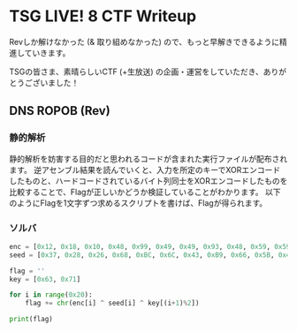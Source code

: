 # TSG LIVE! 8 CTF Writeup

Revしか解けなかった (& 取り組めなかった) ので、もっと早解きできるように精進していきます。

TSGの皆さま、素晴らしいCTF (+生放送) の企画・運営をしていただき、ありがとうございました！

## DNS ROPOB (Rev)

### 静的解析

静的解析を妨害する目的だと思われるコードが含まれた実行ファイルが配布されます。
逆アセンブル結果を読んでいくと、入力を所定のキーでXORエンコードしたものと、ハードコードされているバイト列同士をXORエンコードしたものを比較することで、Flagが正しいかどうか検証していることがわかります。
以下のようにFlagを1文字ずつ求めるスクリプトを書けば、Flagが得られます。

### ソルバ

```python
enc = [0x12, 0x18, 0x10, 0x48, 0x99, 0x49, 0x49, 0x93, 0x48, 0x59, 0x59, 0xF3, 0xA8, 0xE8, 0x49, 0xD4, 0xC6, 0xB5, 0x68, 0x0A, 0x8C, 0x85, 0x96, 0xE7, 0xF8, 0x69, 0x57, 0x43, 0xA3, 0x76, 0x8D, 0x7C]
seed = [0x37, 0x28, 0x26, 0x68, 0xBC, 0x6C, 0x43, 0xB9, 0x66, 0x5B, 0x45, 0xCF, 0xB0, 0xE5, 0x4B, 0xC7, 0xDE, 0xA4, 0x7C, 0x0D, 0xA2, 0x80, 0x95, 0xEB, 0xE4, 0x55, 0x74, 0x6F, 0x82, 0x5A, 0xBE, 0x62]

flag = ''
key = [0x63, 0x71]

for i in range(0x20):
    flag += chr(enc[i] ^ seed[i] ^ key[(i+1)%2])

print(flag)
```
